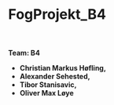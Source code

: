 # FogProjekt_B4 <br><br>

<b>Team: B4<b>
<ul>
  <li>Christian Markus Høfling,</li> 
  <li>Alexander Sehested,</li>
  <li>Tibor Stanisavic,</li>
  <li>Oliver Max Løye</li>
</ul>
  
